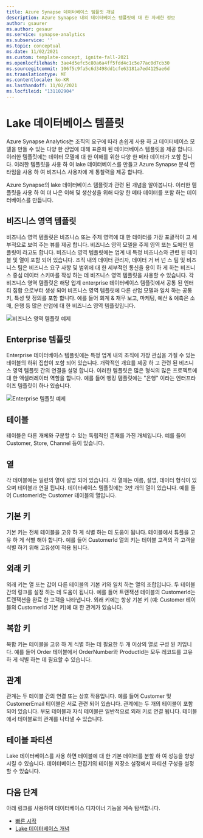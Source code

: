```yaml
---
title: Azure Synapse 데이터베이스 템플릿 개념
description: Azure Synapse 내의 데이터베이스 템플릿에 대 한 자세한 정보
author: gsaurer
ms.author: gesaur
ms.service: synapse-analytics
ms.subservice: ''
ms.topic: conceptual
ms.date: 11/02/2021
ms.custom: template-concept, ignite-fall-2021
ms.openlocfilehash: 3ae4d5efc5c80a6a4ff5fdd4c1c5e77ac0d7cb30
ms.sourcegitcommit: 106f5c9fa5c6d3498dd1cfe63181a7ed4125ae6d
ms.translationtype: MT
ms.contentlocale: ko-KR
ms.lasthandoff: 11/02/2021
ms.locfileid: "131102904"
---
```

# <a name="lake-database-templates"></a>Lake 데이터베이스 템플릿

Azure Synapse Analytics는 조직의 요구에 따라 손쉽게 사용 하 고 데이터베이스 모델을 만들 수 있는 다양 한 산업에 대해 표준화 된 데이터베이스 템플릿을 제공 합니다. 이러한 템플릿에는 데이터 모델에 대 한 이해를 위한 다양 한 메타 데이터가 포함 됩니다. 이러한 템플릿을 사용 하 여 lake 데이터베이스를 만들고 Azure Synapse 분석 런타임을 사용 하 여 비즈니스 사용자에 게 통찰력을 제공 합니다.

Azure Synapse의 lake 데이터베이스 템플릿과 관련 된 개념을 알아봅니다. 이러한 템플릿을 사용 하 여 더 나은 이해 및 생산성을 위해 다양 한 메타 데이터를 포함 하는 데이터베이스를 만듭니다.  

## <a name="business-area-templates"></a>비즈니스 영역 템플릿  

비즈니스 영역 템플릿은 비즈니스 또는 주제 영역에 대 한 데이터를 가장 포괄적이 고 세부적으로 보여 주는 뷰를 제공 합니다. 비즈니스 영역 모델을 주제 영역 또는 도메인 템플릿이 라고도 합니다. 비즈니스 영역 템플릿에는 업계 내 특정 비즈니스와 관련 된 테이블 및 열이 포함 되어 있습니다. 조직 내의 데이터 관리자, 데이터 거 버 넌 스 팀 및 비즈니스 팀은 비즈니스 요구 사항 및 범위에 대 한 세부적인 통신을 용이 하 게 하는 비즈니스 중심 데이터 스키마를 작성 하는 데 비즈니스 영역 템플릿을 사용할 수 있습니다. 각 비즈니스 영역 템플릿은 해당 업계 enterprise 데이터베이스 템플릿에서 공통 된 엔터티 집합 으로부터 생성 되어 비즈니스 영역 템플릿에 다른 산업 모델과 일치 하는 공통 키, 특성 및 정의를 포함 합니다. 예를 들어 회계 & 재무 보고, 마케팅, 예산 & 예측은 소매, 은행 등 많은 산업에 대 한 비즈니스 영역 템플릿입니다. 

![비즈니스 영역 템플릿 예제](./media/concepts-database-templates/business-area-template-example.png)

## <a name="enterprise-templates"></a>Enterprise 템플릿 

Enterprise 데이터베이스 템플릿에는 특정 업계 내의 조직에 가장 관심을 가질 수 있는 테이블의 하위 집합이 포함 되어 있습니다. 개략적인 개요를 제공 하 고 관련 된 비즈니스 영역 템플릿 간의 연결을 설명 합니다. 이러한 템플릿은 많은 형식의 많은 프로젝트에 대 한 액셀러레이터 역할을 합니다. 예를 들어 뱅킹 템플릿에는 "은행" 이라는 엔터프라이즈 템플릿이 하나 있습니다. 

![Enterprise 템플릿 예제](./media/concepts-database-templates/enterprise-template-example.png)

## <a name="table"></a>테이블

테이블은 다른 개체와 구분할 수 있는 독립적인 존재를 가진 개체입니다. 예를 들어 Customer, Store, Channel 등이 있습니다.

## <a name="column"></a>열

각 테이블에는 일련의 열이 설명 되어 있습니다. 각 열에는 이름, 설명, 데이터 형식이 있으며 테이블과 연결 됩니다. 데이터베이스 템플릿에는 3만 개의 열이 있습니다. 예를 들어 CustomerId는 Customer 테이블의 열입니다.

## <a name="primary-key"></a>기본 키

기본 키는 전체 테이블을 고유 하 게 식별 하는 데 도움이 됩니다. 테이블에서 튜플을 고유 하 게 식별 해야 합니다. 예를 들어 CustomerId 열의 키는 테이블 고객의 각 고객을 식별 하기 위해 고유성이 적용 됩니다.

## <a name="foreign-key"></a>외래 키

외래 키는 열 또는 값이 다른 테이블의 기본 키와 일치 하는 열의 조합입니다. 두 테이블 간의 링크를 설정 하는 데 도움이 됩니다. 예를 들어 트랜잭션 테이블의 CustomerId는 트랜잭션을 완료 한 고객을 나타냅니다. 외래 키에는 항상 기본 키 (예: Customer 테이블의 CustomerId 기본 키)에 대 한 관계가 있습니다.

## <a name="composite-key"></a>복합 키

복합 키는 테이블을 고유 하 게 식별 하는 데 필요한 두 개 이상의 열로 구성 된 키입니다. 예를 들어 Order 테이블에서 OrderNumber와 ProductId는 모두 레코드를 고유 하 게 식별 하는 데 필요할 수 있습니다.

## <a name="relationships"></a>관계

관계는 두 테이블 간의 연결 또는 상호 작용입니다. 예를 들어 Customer 및 CustomerEmail 테이블은 서로 관련 되어 있습니다. 관계에는 두 개의 테이블이 포함 되어 있습니다. 부모 테이블과 자식 테이블은 일반적으로 외래 키로 연결 됩니다. 테이블에서 테이블로의 관계를 나타낼 수 있습니다.

## <a name="table-partitions"></a>테이블 파티션

Lake 데이터베이스를 사용 하면 테이블에 대 한 기본 데이터를 분할 하 여 성능을 향상 시킬 수 있습니다. 데이터베이스 편집기의 테이블 저장소 설정에서 파티션 구성을 설정할 수 있습니다.

## <a name="next-steps"></a>다음 단계

아래 링크를 사용하여 데이터베이스 디자이너 기능을 계속 탐색합니다.
- [빠른 시작](quick-start-create-lake-database.md)
- [Lake 데이터베이스 개념](concepts-lake-database.md)
